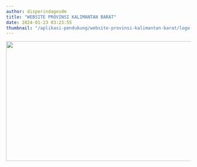 ```yaml
---
author: disperindagesdm
title: "WEBSITE PROVINSI KALIMANTAN BARAT"
date: 2024-01-23 03:23:55
thumbnail: "/aplikasi-pendukung/website-provinsi-kalimantan-barat/logo-pemprov.webp"
---
```


<p><a href="https://kalbarprov.go.id/" target="_blank" rel="noopener"><img src="..//images/WjSsF6pFitUQrfBZU8WA.png" alt="" width="631" height="327" /></a></p>
